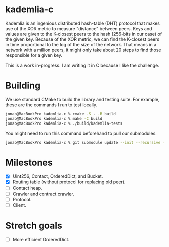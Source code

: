 # kademlia-c

Kademlia is an ingenious distributed hash-table (DHT) protocol that makes use of the XOR metric to measure "distance" between peers. Keys and values are given to the K-closest peers to the hash (256-bits in our case) of the given key. Because of the XOR metric, we can find the K-closest peers in time proportional to the log of the size of the network. That means in a network with a million peers, it might only take about 20 steps to find those responsible for a given key.

This is a work in-progress. I am writing it in C because I like the challenge.

# Building

We use standard CMake to build the library and testing suite. For example, these are the commands I run to test locally.

```sh
jonab@MacBookPro kademlia-c % cmake -S . -B build
jonab@MacBookPro kademlia-c % make -C build
jonab@MacBookPro kademlia-c % ./build/kademlia-tests
```

You might need to run this command beforehand to pull our submodules.

```sh
jonab@MacBookPro kademlia-c % git submodule update --init --recursive --depth=1
```

# Milestones

- [x] Uint256, Contact, OrderedDict, and Bucket.
- [x] Routing table (without protocol for replacing old peer).
- [ ] Contact heap.
- [ ] Crawler and contract crawler.
- [ ] Protocol.
- [ ] Client.

# Stretch goals

- [ ] More efficient OrderedDict.
